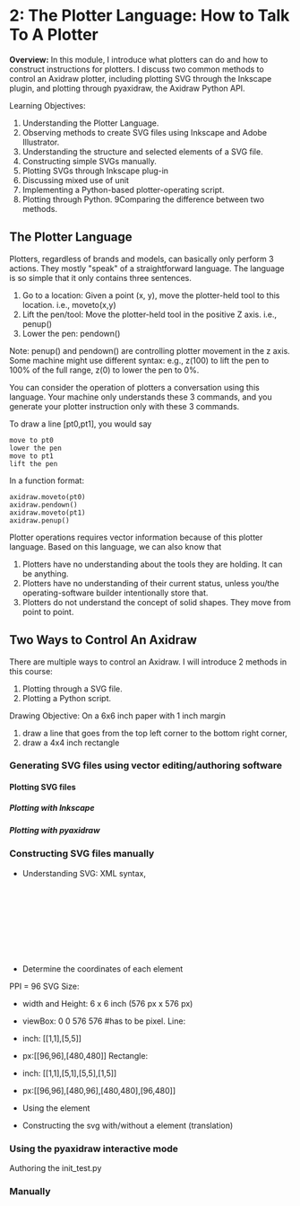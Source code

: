 # 2: The Plotter Language: How to Talk To A Plotter

**Overview:** In this module, I introduce what plotters can do and how to construct instructions for plotters. I discuss two common methods to control an Axidraw plotter, including plotting SVG through the Inkscape plugin, and plotting through pyaxidraw, the Axidraw Python API. 

Learning Objectives: 
1. Understanding the Plotter Language.
2. Observing methods to create SVG files using Inkscape and Adobe Illustrator.
3. Understanding the structure and selected elements of a SVG file.  
4. Constructing simple SVGs manually. 
5. Plotting SVGs through Inkscape plug-in
6. Discussing mixed use of unit 
7. Implementing a Python-based plotter-operating script. 
8. Plotting through Python. 
9Comparing the difference between two methods. 




## The Plotter Language

Plotters, regardless of brands and models, can basically only perform 3 actions. They mostly "speak" of a straightforward language. The language is so simple that it only contains three sentences.

1. Go to a location: Given a point (x, y), move the plotter-held tool to this location. i.e., moveto(x,y)
2. Lift the pen/tool: Move the plotter-held tool in the positive Z axis. i.e., penup()
3. Lower the pen: pendown()

Note: penup() and pendown() are controlling plotter movement in the z axis. Some machine might use different syntax: e.g., z(100) to lift the pen to 100% of the full range, z(0) to lower the pen to 0%. 

You can consider the operation of plotters a conversation using this language. Your machine only understands these 3 commands, and you generate your plotter instruction only with these 3 commands. 

To draw a line [pt0,pt1], you would say 
```
move to pt0
lower the pen
move to pt1
lift the pen
```

In a function format: 
```
axidraw.moveto(pt0)
axidraw.pendown()
axidraw.moveto(pt1)
axidraw.penup()
```

Plotter operations requires vector information because of this plotter language. Based on this language, we can also know that 

1. Plotters have no understanding about the tools they are holding. It can be anything. 
2. Plotters have no understanding of their current status, unless you/the operating-software builder intentionally store that. 
3. Plotters do not understand the concept of solid shapes. They move from point to point. 


## Two Ways to Control An Axidraw

There are multiple ways to control an Axidraw. I will introduce 2 methods in this course: 

1. Plotting through a SVG file.  
2. Plotting a Python script. 

Drawing Objective: 
On a 6x6 inch paper with 1 inch margin
1. draw a line that goes from the top left corner to the bottom right corner,
2. draw a 4x4 inch rectangle

### Generating SVG files using vector editing/authoring software

#### Plotting SVG files
##### Plotting with Inkscape
##### Plotting with pyaxidraw 

### Constructing SVG files manually
- Understanding SVG: XML syntax, <svg> attributes. 
- Determine the coordinates of each element

PPI = 96
SVG Size:
- width and Height: 6 x 6 inch (576 px x 576 px) 
- viewBox: 0 0 576 576 #has to be pixel. 
Line:
- inch: [[1,1],[5,5]]
- px:[[96,96],[480,480]]
Rectangle:
- inch: [[1,1],[5,1],[5,5],[1,5]]
- px:[[96,96],[480,96],[480,480],[96,480]]

- Using the <path> element
- Constructing the svg with/without a <g> element (translation)

### Using the pyaxidraw interactive mode
Authoring the init_test.py 
### Manually 
